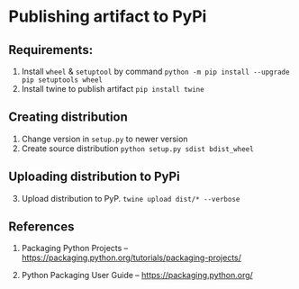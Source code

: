 # Publishing artifact to PyPi

## Requirements:
1. Install `wheel` & `setuptool` by command
`python -m pip install --upgrade pip setuptools wheel`
2. Install twine to publish artifact
`pip install twine`

## Creating distribution
1. Change version in `setup.py` to newer version
2. Create source distribution
`python setup.py sdist bdist_wheel`

## Uploading distribution to PyPi 
3. Upload distribution to PyP.
`twine upload dist/* --verbose`

## References
1. Packaging Python Projects –  
https://packaging.python.org/tutorials/packaging-projects/

2. Python Packaging User Guide – 
https://packaging.python.org/
  
